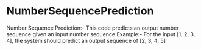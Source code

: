 # NumberSequencePrediction
Number Sequence Prediction:-
This code predicts an output number sequence given an input number sequence
Example:- For the input [1, 2, 3, 4], the system should predict an output sequence of [2, 3, 4, 5]
